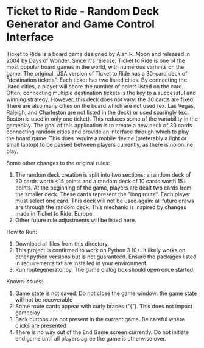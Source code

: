 # Ticket to Ride - Random Deck Generator and Game Control Interface

Ticket to Ride is a board game designed by Alan R. Moon and released in 2004 by Days of Wonder. Since it's release, Ticket to Ride is one of the most popular board games in the world, with numerous variants on the game.
The original, USA version of Ticket to Ride has a 30-card deck of "destination tickets". Each ticket has two listed cities. By connecting the listed cities, a player will score the number of points listed on the card. Often, connecting multiple destination tickets is the key to a successful and winning strategy.
However, this deck does not vary: the 30 cards are fixed. There are also many cities on the board which are not used (ex. Las Vegas, Raleigh, and Charleston are not listed in the deck) or used sparingly (ex. Boston is used in only one ticket). This reduces some of the variability in the gameplay.
The goal of this application is to create a new deck of 30 cards connecting random cities and provide an interface through which to play the board game. This does require a mobile device (preferably a light or small laptop) to be passed between players currently, as there is no online play.

Some other changes to the original rules:
  1. The random deck creation is split into two sections: a random deck of 30 cards worth <15 points and a random deck of 10 cards worth 15+ points. At the beginning of the game, players are dealt two cards from the smaller deck. These cards represent the "long route". Each player must select one card. This deck will not be used again: all future draws are through the random deck. This mechanic is inspired by changes made in Ticket to Ride: Europe.
  2. Other future rule adjustments will be listed here.

How to Run:
  1. Download all files from this directory.
  2. This project is confirmed to work on Python 3.10+: it likely works on other python versions but is not guaranteed. Ensure the packages listed in requirements.txt are installed in your environment.
  3. Run routegenerator.py. The game dialog box should open once started.

Known Issues:
  1. Game state is not saved. Do not close the game window: the game state will not be recoverable
  2. Some route cards appear with curly braces ("{"). This does not impact gameplay
  3. Back buttons are not present in the current game. Be careful where clicks are presented
  4. There is no way out of the End Game screen currently. Do not initiate end game until all players agree the game is otherwise over.

